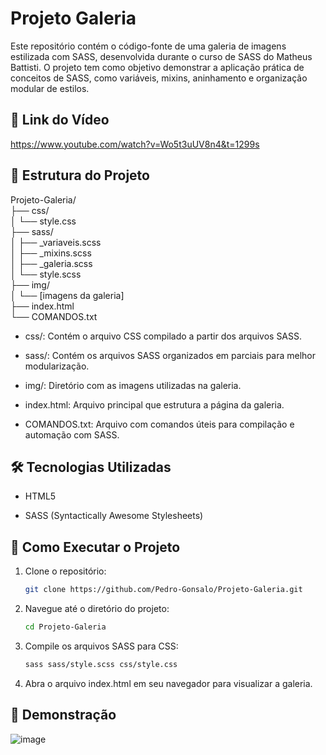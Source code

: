 
# Projeto Galeria

Este repositório contém o código-fonte de uma galeria de imagens estilizada com SASS, desenvolvida durante o curso de SASS do Matheus Battisti. O projeto tem como objetivo demonstrar a aplicação prática de conceitos de SASS, como variáveis, mixins, aninhamento e organização modular de estilos.

## 🔗 Link do Vídeo
https://www.youtube.com/watch?v=Wo5t3uUV8n4&t=1299s

## 📁 Estrutura do Projeto
Projeto-Galeria/<br>
├── css/<br>
│   └── style.css<br>
├── sass/<br>
│   ├── _variaveis.scss<br>
│   ├── _mixins.scss<br>
│   ├── _galeria.scss<br>
│   └── style.scss<br>
├── img/<br>
│   └── [imagens da galeria]<br>
├── index.html<br>
└── COMANDOS.txt<br>

* css/: Contém o arquivo CSS compilado a partir dos arquivos SASS.

* sass/: Contém os arquivos SASS organizados em parciais para melhor modularização.

* img/: Diretório com as imagens utilizadas na galeria.

* index.html: Arquivo principal que estrutura a página da galeria.

* COMANDOS.txt: Arquivo com comandos úteis para compilação e automação com SASS.

## 🛠️ Tecnologias Utilizadas
* HTML5

* SASS (Syntactically Awesome Stylesheets)

## 🚀 Como Executar o Projeto

1. Clone o repositório:
    ```bash
    git clone https://github.com/Pedro-Gonsalo/Projeto-Galeria.git
    ```

2. Navegue até o diretório do projeto:
    ```bash
    cd Projeto-Galeria
    ```

3. Compile os arquivos SASS para CSS:
    ```bash
    sass sass/style.scss css/style.css
    ```

4. Abra o arquivo index.html em seu navegador para visualizar a galeria.

## 📸 Demonstração
![image](https://github.com/user-attachments/assets/fdb79043-d6e2-45d4-92e5-2935b09f0c8d)


